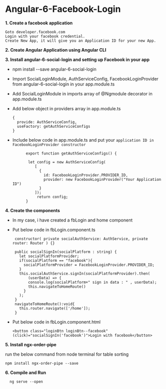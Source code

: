 # Angular-6-Facebook-Login

**1. Create a facebook application**

    Goto developer.facebook.com
    Login with your facebook credential.
    Create New App, it will give you an Application ID for your new App.
    
**2. Create Angular Application using Angular CLI**   
    
**3. Install angular-6-social-login and setting up Facebook in your app**  
  - npm install --save angular-6-social-login 
  - Import SocialLoginModule, AuthServiceConfig, FacebookLoginProvider from angular-6-social-login in your app.module.ts
  - Add SocialLoginModule in imports array of @Ngmodule decorator in app.module.ts
  - Add below object in providers array in app.module.ts
    
        {
          provide: AuthServiceConfig,
          useFactory: getAuthServiceConfigs
        }
        
  - Include below code in app.module.ts and put your `application ID in FacebookLoginProvider constructor`
             
              export function getAuthServiceConfigs() {

               let config = new AuthServiceConfig(
                  [
                    {
                      id: FacebookLoginProvider.PROVIDER_ID,
                      provider: new FacebookLoginProvider("Your Application ID")
                    }
                  ]);
                   return config;
              }
              
  **4. Create the components**
  
   - In my case, i have created a fbLogin and home component
   - Put below code in fbLogin.component.ts 
      
            
          constructor( private socialAuthService: AuthService, private router: Router ) {}

          public socialSignIn(socialPlatform : string) {
            let socialPlatformProvider;
            if(socialPlatform == "facebook"){
              socialPlatformProvider = FacebookLoginProvider.PROVIDER_ID;
            }
            this.socialAuthService.signIn(socialPlatformProvider).then(
                (userData) => {
                console.log(socialPlatform+" sign in data : " , userData);
                this.navigateToHomeRoute()
              }
            );
          }
          navigateToHomeRoute():void{
            this.router.navigate(['/home']);
          }
      
   - Put below code in fbLogin.component.html
     
         <button class="loginBtn loginBtn--facebook" (click)="socialSignIn('facebook')">Login with facebook</button>
         
 **5. Install ngx-order-pipe**
 
 run the below command from node terminal for table sorting
 
 `npm install ngx-order-pipe --save `
          
  **6. Compile and Run**
  
      ng serve --open
  
  
